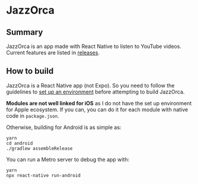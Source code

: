 # JazzOrca

## Summary

JazzOrca is an app made with React Native to listen to YouTube videos. Current features are listed in [releases](https://github.com/ainar/JazzOrca/releases).

## How to build

JazzOrca is a React Native app (not Expo). So you need to follow the guidelines to [set up an environment](https://reactnative.dev/docs/environment-setup) before attempting to build JazzOrca.

**Modules are not well linked for iOS** as I do not have the set up environment for Apple ecosystem. If you can, you can do it for each module with native code in `package.json`.

Otherwise, building for Android is as simple as:
```
yarn
cd android
./gradlew assembleRelease
```

You can run a Metro server to debug the app with:
```
yarn
npx react-native run-android
```